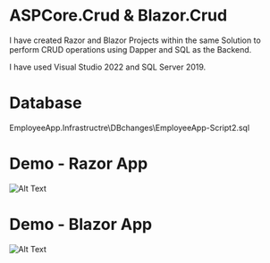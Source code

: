 

# ASPCore.Crud & Blazor.Crud

I have created Razor and Blazor Projects within the same Solution to perform CRUD operations using Dapper and SQL as the Backend.

I have used Visual Studio 2022 and SQL Server 2019.

# Database
 
EmployeeApp.Infrastructre\DBchanges\EmployeeApp-Script2.sql


# Demo - Razor App

![Alt Text](https://github.com/anandmaurya/BlazorEmployeeCRUD/blob/master/Output/RazorCrud-Gif.gif)

# Demo - Blazor App

![Alt Text](https://github.com/anandmaurya/BlazorEmployeeCRUD/blob/master/Output/BlazroCurd-Gif.gif)




